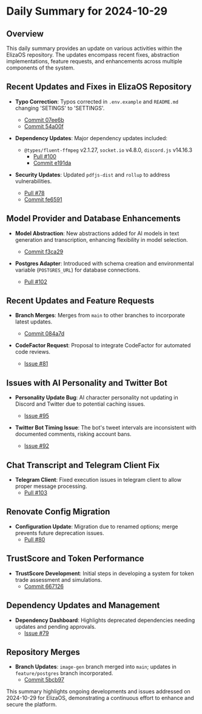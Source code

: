 # Daily Summary for 2024-10-29

## Overview
This daily summary provides an update on various activities within the ElizaOS repository. The updates encompass recent fixes, abstraction implementations, feature requests, and enhancements across multiple components of the system.

## Recent Updates and Fixes in ElizaOS Repository
- **Typo Correction**: Typos corrected in `.env.example` and `README.md` changing 'SETINGS' to 'SETTINGS'.  
  - [Commit 07ee6b](https://github.com/elizaOS/eliza/commit/07ee6bf52250c5929052d28d589f2837308d7b4b)
  - [Commit 54a00f](https://github.com/elizaOS/eliza/commit/54a00ff57fa233eb065a939263595061959e102b)

- **Dependency Updates**: Major dependency updates included:
  - `@types/fluent-ffmpeg` v2.1.27, `socket.io` v4.8.0, `discord.js` v14.16.3  
    - [Pull #100](https://github.com/elizaOS/eliza/pull/100)
    - [Commit e191da](https://github.com/elizaOS/eliza/commit/e191da8260e654404f1ffe99643b9b6f0ccea086)
    
- **Security Updates**: Updated `pdfjs-dist` and `rollup` to address vulnerabilities.  
  - [Pull #78](https://github.com/elizaOS/eliza/pull/78)
  - [Commit fe6591](https://github.com/elizaOS/eliza/commit/fe65914154e17721bf788e5095c903b750aa9fca)

## Model Provider and Database Enhancements
- **Model Abstraction**: New abstractions added for AI models in text generation and transcription, enhancing flexibility in model selection.  
  - [Commit f3ca29](https://github.com/elizaOS/eliza/commit/f3ca29902a9797eb991e4f7c07f69f5bd2914848)

- **Postgres Adapter**: Introduced with schema creation and environmental variable (`POSTGRES_URL`) for database connections.  
  - [Pull #102](https://github.com/elizaOS/eliza/pull/102)

## Recent Updates and Feature Requests
- **Branch Merges**: Merges from `main` to other branches to incorporate latest updates.
  - [Commit 084a7d](https://github.com/elizaOS/eliza/commit/084a7dea38746c0aa71f6ab0b3992b87c7986aee)

- **CodeFactor Request**: Proposal to integrate CodeFactor for automated code reviews.  
  - [Issue #81](https://github.com/elizaOS/eliza/issues/81)

## Issues with AI Personality and Twitter Bot
- **Personality Update Bug**: AI character personality not updating in Discord and Twitter due to potential caching issues.  
  - [Issue #95](https://github.com/elizaOS/eliza/issues/95)

- **Twitter Bot Timing Issue**: The bot's tweet intervals are inconsistent with documented comments, risking account bans.  
  - [Issue #92](https://github.com/elizaOS/eliza/issues/92)

## Chat Transcript and Telegram Client Fix
- **Telegram Client**: Fixed execution issues in telegram client to allow proper message processing.  
  - [Pull #103](https://github.com/elizaOS/eliza/pull/103)

## Renovate Config Migration
- **Configuration Update**: Migration due to renamed options; merge prevents future deprecation issues.  
  - [Pull #80](https://github.com/elizaOS/eliza/pull/80)

## TrustScore and Token Performance
- **TrustScore Development**: Initial steps in developing a system for token trade assessment and simulations.  
  - [Commit 667126](https://github.com/elizaOS/eliza/commit/667126549df9c9de1657e57822707f1ad7c76f78)

## Dependency Updates and Management
- **Dependency Dashboard**: Highlights deprecated dependencies needing updates and pending approvals.  
  - [Issue #79](https://github.com/elizaOS/eliza/issues/79)

## Repository Merges
- **Branch Updates**: `image-gen` branch merged into `main`; updates in `feature/postgres` branch incorporated.  
  - [Commit 5bcb97](https://github.com/elizaOS/eliza/commit/5bcb97d6cf6a75a5f4fe69c18b8eae33b3d242ce)

This summary highlights ongoing developments and issues addressed on 2024-10-29 for ElizaOS, demonstrating a continuous effort to enhance and secure the platform.
